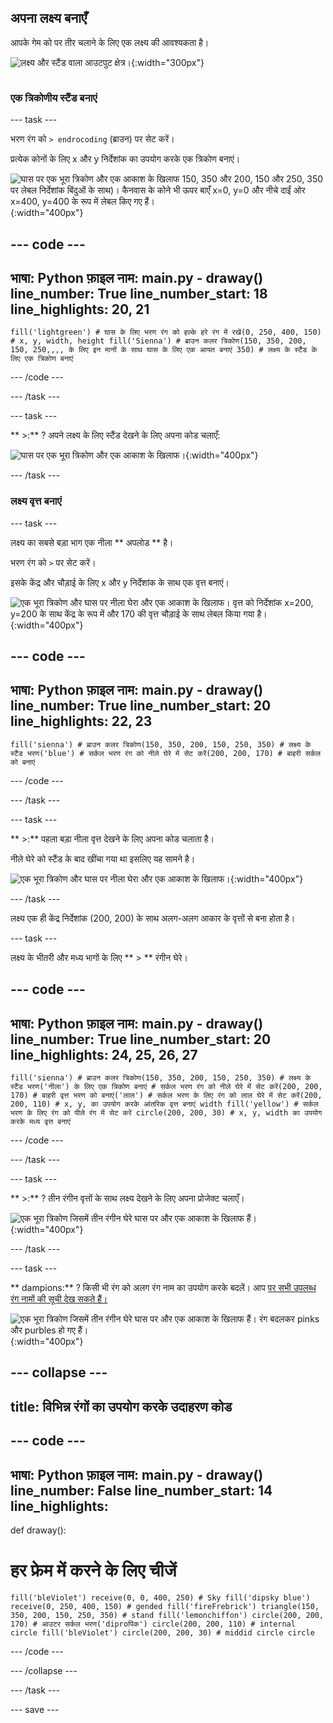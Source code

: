 ## अपना लक्ष्य बनाएँ

<div style="display: flex; flex-wrap: wrap">
<div style="flex-basis: 200px; flex-grow: 1; margin-right: 15px;">
आपके गेम को पर तीर चलाने के लिए एक लक्ष्य की आवश्यकता है।
</div>
<div>

![लक्ष्य और स्टैंड वाला आउटपुट क्षेत्र।](images/three-circle.png){:width="300px"}

</div>
</div>

### एक त्रिकोणीय स्टैंड बनाएं

--- task ---

भरण रंग को ` > endrocoding ` (ब्राउन) पर सेट करें।

प्रत्येक कोनों के लिए x और y निर्देशांक का उपयोग करके एक त्रिकोण बनाएं।

![घास पर एक भूरा त्रिकोण और एक आकाश के खिलाफ 150, 350 और 200, 150 और 250, 350 पर लेबल निर्देशांक बिंदुओं के साथ)। कैनवास के कोने भी ऊपर बाएँ x=0, y=0 और नीचे दाईं ओर x=400, y=400 के रूप में लेबल किए गए हैं।](images/stand_coords.png){:width="400px"}

--- code ---
---
भाषा: Python फ़ाइल नाम: main.py - draway() line_number: True line_number_start: 18
line_highlights: 20, 21
---

    fill('lightgreen') # घास के लिए भरण रंग को हल्के हरे रंग में रखें(0, 250, 400, 150) # x, y, width, height fill('Sienna') # ब्राउन कलर त्रिकोण(150, 350, 200, 150, 250,,,, के लिए इन मानों के साथ घास के लिए एक आयत बनाएं 350) # लक्ष्य के स्टैंड के लिए एक त्रिकोण बनाएं

--- /code ---

--- /task ---

--- task ---

** >:** ? अपने लक्ष्य के लिए स्टैंड देखने के लिए अपना कोड चलाएँ:

![घास पर एक भूरा त्रिकोण और एक आकाश के खिलाफ।](images/target-stand.png){:width="400px"}

--- /task ---

### लक्ष्य वृत्त बनाएं

--- task ---

लक्ष्य का सबसे बड़ा भाग एक नीला ** अपलोड ** है।

भरण रंग को ` > ` पर सेट करें।

इसके केंद्र और चौड़ाई के लिए x और y निर्देशांक के साथ एक वृत्त बनाएं।

![एक भूरा त्रिकोण और घास पर नीला घेरा और एक आकाश के खिलाफ। वृत्त को निर्देशांक x=200, y=200 के साथ केंद्र के रूप में और 170 की वृत्त चौड़ाई के साथ लेबल किया गया है।](images/circle-coords.png){:width="400px"}

--- code ---
---
भाषा: Python फ़ाइल नाम: main.py - draway() line_number: True line_number_start: 20
line_highlights: 22, 23
---

    fill('sienna') # ब्राउन कलर त्रिकोण(150, 350, 200, 150, 250, 350) # लक्ष्य के स्टैंड भरण('blue') # सर्कल भरण रंग को नीले घेरे में सेट करें(200, 200, 170) # बाहरी सर्कल को बनाएं

--- /code ---

--- /task ---

--- task ---

** >:** पहला बड़ा नीला वृत्त देखने के लिए अपना कोड चलाता है।

नीले घेरे को स्टैंड के बाद खींचा गया था इसलिए यह सामने है।

![एक भूरा त्रिकोण और घास पर नीला घेरा और एक आकाश के खिलाफ।](images/blue-circle.png){:width="400px"}

--- /task ---

लक्ष्य एक ही केंद्र निर्देशांक (200, 200) के साथ अलग-अलग आकार के वृत्तों से बना होता है।

--- task ---

लक्ष्य के भीतरी और मध्य भागों के लिए ** > ** रंगीन घेरे।

--- code ---
---
भाषा: Python फ़ाइल नाम: main.py - draway() line_number: True line_number_start: 20
line_highlights: 24, 25, 26, 27
---

    fill('sienna') # ब्राउन कलर त्रिकोण(150, 350, 200, 150, 250, 350) # लक्ष्य के स्टैंड भरण('नीला') के लिए एक त्रिकोण बनाएं # सर्कल भरण रंग को नीले घेरे में सेट करें(200, 200, 170) # बाहरी वृत्त भरण को बनाएं('लाल') # सर्कल भरण के लिए रंग को लाल घेरे में सेट करें(200, 200, 110) # x, y, का उपयोग करके आंतरिक वृत्त बनाएं width fill('yellow') # सर्कल भरण के लिए रंग को पीले रंग में सेट करें circle(200, 200, 30) # x, y, width का उपयोग करके मध्य वृत्त बनाएं

--- /code ---

--- /task ---

--- task ---

** >:** ? तीन रंगीन वृत्तों के साथ लक्ष्य देखने के लिए अपना प्रोजेक्ट चलाएँ।

![एक भूरा त्रिकोण जिसमें तीन रंगीन घेरे घास पर और एक आकाश के खिलाफ हैं।](images/three-circles.png){:width="400px"}

--- /task ---

--- task ---

** dampions:** ? किसी भी रंग को अलग रंग नाम का उपयोग करके बदलें। आप [ पर सभी उपलब्ध रंग नामों की सूची देख सकते हैं। ](https://www.w3schools.com/colors/colors_names.asp)

![एक भूरा त्रिकोण जिसमें तीन रंगीन घेरे घास पर और एक आकाश के खिलाफ हैं। रंग बदलकर pinks और purbles हो गए हैं।](images/alternative-colours.png){:width="400px"}

--- collapse ---
---
title: विभिन्न रंगों का उपयोग करके उदाहरण कोड
---

--- code ---
---
भाषा: Python फ़ाइल नाम: main.py - draway() line_number: False line_number_start: 14
line_highlights:
---

def draway():
# हर फ्रेम में करने के लिए चीजें

    fill('bleViolet') receive(0, 0, 400, 250) # Sky fill('dipsky blue') receive(0, 250, 400, 150) # gended fill('fireFrebrick') triangle(150, 350, 200, 150, 250, 350) # stand fill('lemonchiffon') circle(200, 200, 170) # आउटर सर्कल भरण('diproपिंक') circle(200, 200, 110) # internal circle fill('bleViolet') circle(200, 200, 30) # middid circle circle

--- /code ---

--- /collapse ---

--- /task ---

--- save ---
